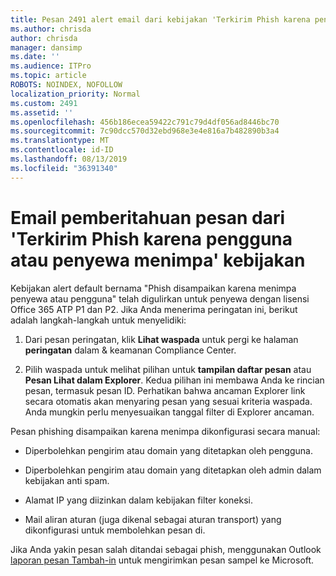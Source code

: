 ```yaml
---
title: Pesan 2491 alert email dari kebijakan 'Terkirim Phish karena pengguna atau penyewa menimpa'
ms.author: chrisda
author: chrisda
manager: dansimp
ms.date: ''
ms.audience: ITPro
ms.topic: article
ROBOTS: NOINDEX, NOFOLLOW
localization_priority: Normal
ms.custom: 2491
ms.assetid: ''
ms.openlocfilehash: 456b186ecea59422c791c79d4df056ad8446bc70
ms.sourcegitcommit: 7c90dcc570d32ebd968e3e4e816a7b482890b3a4
ms.translationtype: MT
ms.contentlocale: id-ID
ms.lasthandoff: 08/13/2019
ms.locfileid: "36391340"
---
```

# <a name="alert-email-messages-from-the-phish-delivered-due-to-tenant-or-user-override-policy"></a>Email pemberitahuan pesan dari 'Terkirim Phish karena pengguna atau penyewa menimpa' kebijakan

Kebijakan alert default bernama "Phish disampaikan karena menimpa penyewa atau pengguna" telah digulirkan untuk penyewa dengan lisensi Office 365 ATP P1 dan P2. Jika Anda menerima peringatan ini, berikut adalah langkah-langkah untuk menyelidiki:

1. Dari pesan peringatan, klik **Lihat waspada** untuk pergi ke halaman **peringatan** dalam & keamanan Compliance Center.

2. Pilih waspada untuk melihat pilihan untuk **tampilan daftar pesan** atau **Pesan Lihat dalam Explorer**. Kedua pilihan ini membawa Anda ke rincian pesan, termasuk pesan ID. Perhatikan bahwa ancaman Explorer link secara otomatis akan menyaring pesan yang sesuai kriteria waspada. Anda mungkin perlu menyesuaikan tanggal filter di Explorer ancaman.

Pesan phishing disampaikan karena menimpa dikonfigurasi secara manual:

- Diperbolehkan pengirim atau domain yang ditetapkan oleh pengguna.

- Diperbolehkan pengirim atau domain yang ditetapkan oleh admin dalam kebijakan anti spam.

- Alamat IP yang diizinkan dalam kebijakan filter koneksi.

- Mail aliran aturan (juga dikenal sebagai aturan transport) yang dikonfigurasi untuk membolehkan pesan di.

Jika Anda yakin pesan salah ditandai sebagai phish, menggunakan Outlook [laporan pesan Tambah-in](https://support.office.com/article/b5caa9f1-cdf3-4443-af8c-ff724ea719d2) untuk mengirimkan pesan sampel ke Microsoft.
